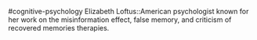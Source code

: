 #cognitive-psychology 
Elizabeth Loftus::American psychologist known for her work on the misinformation effect, false memory, and criticism of recovered memories therapies.
<!--SR:!2024-04-10,1,170-->